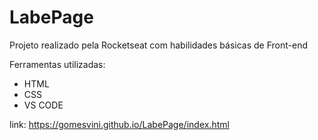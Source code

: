 # LabePage

Projeto realizado pela Rocketseat com habilidades básicas de Front-end


Ferramentas utilizadas:

* HTML
* CSS
* VS CODE


link: https://gomesvini.github.io/LabePage/index.html
